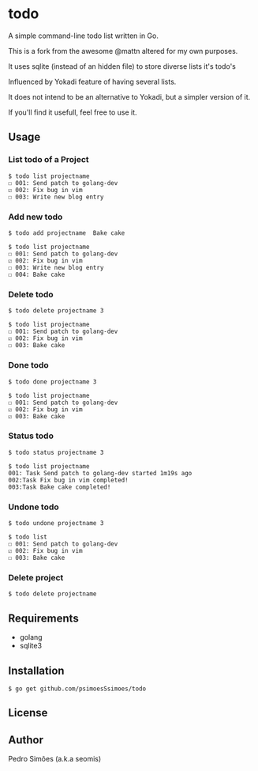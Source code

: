 # todo

A simple command-line todo list written in Go.

This is a fork from the awesome @mattn altered for my own purposes.

It uses sqlite (instead of an hidden file) to store diverse lists it's todo's

Influenced by Yokadi feature of having several lists.

It does not intend to be an alternative to Yokadi, but a simpler version of it.

If you'll find it usefull, feel free to use it.

## Usage

### List todo of a Project
```
$ todo list projectname
☐ 001: Send patch to golang-dev
☑ 002: Fix bug in vim
☐ 003: Write new blog entry
```

### Add new todo
```
$ todo add projectname  Bake cake

$ todo list projectname
☐ 001: Send patch to golang-dev
☑ 002: Fix bug in vim
☐ 003: Write new blog entry
☐ 004: Bake cake
```

### Delete todo
```
$ todo delete projectname 3

$ todo list projectname
☐ 001: Send patch to golang-dev
☑ 002: Fix bug in vim
☐ 003: Bake cake
```

### Done todo
```
$ todo done projectname 3

$ todo list projectname
☐ 001: Send patch to golang-dev
☑ 002: Fix bug in vim
☑ 003: Bake cake
```
### Status todo
```
$ todo status projectname 3

$ todo list projectname
001: Task Send patch to golang-dev started 1m19s ago
002:Task Fix bug in vim completed!
003:Task Bake cake completed!

```

### Undone todo
```
$ todo undone projectname 3

$ todo list
☐ 001: Send patch to golang-dev
☑ 002: Fix bug in vim
☐ 003: Bake cake
```
### Delete project
```
$ todo delete projectname
```

## Requirements

* golang
* sqlite3

## Installation

```
$ go get github.com/psimoesSsimoes/todo
```

## License


## Author

Pedro Simões (a.k.a seomis)
